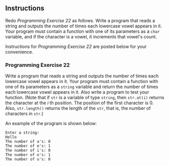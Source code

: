 ## Instructions
Redo *Programming Exercise 22* as follows. 
Write a program that reads a string and outputs the number of times each lowercase vowel appears in it. Your program must contain a function with one of its parameters as a `char` variable, and if the character is a vowel, it increments that vowel's count.

Instructions for *Programming Exercise 22* are posted below for your convenience. 

### Programming Exercise 22 ###
Write a program that reads a string and outputs the number of times each lowercase vowel appears in it. Your program must contain a function with one of its parameters as a `string` variable and return the number of times each lowercase vowel appears in it. Also write a program to test your function. (Note that if `str` is a variable of type `string`, then `str.at(i)` returns the character at the *i* th position. The position of the first character is 0. Also, `str.length()` returns the length of the `str`, that is, the number of characters in `str`.)


An example of the program is shown below: 

```
Enter a string:
Hello
The number of a's: 0
The number of e's: 1
The number of i's: 0
The number of o's: 1
The number of u's: 0
```
